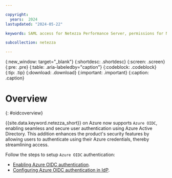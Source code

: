 ```yaml
---

copyright:
  years:  2024
lastupdated: "2024-05-22"

keywords: SAML access for Netezza Performance Server, permissions for Netezza Performance Server, identity and access management for Netezza Performance Server, roles for Netezza Performance Server, actions for Netezza Performance Server, assigning access for Netezza Performance Server

subcollection: netezza

---
```


{:new_window: target="_blank"}
{:shortdesc: .shortdesc}
{:screen: .screen}
{:pre: .pre}
{:table: .aria-labeledby="caption"}
{:codeblock: .codeblock}
{:tip: .tip}
{:download: .download}
{:important: .important}
{:caption: .caption}

# Overview
{: #oidcoverview}

{{site.data.keyword.netezza_short}} on Azure now supports `Azure OIDC`, enabling seamless and secure user authentication using Azure Active Directory. This addition enhances the product's security features by allowing users to authenticate using their Azure credentials, thereby streamlining access.

Follow the steps to setup `Azure OIDC` authentication:

- [Enabling Azure OIDC authentication](/docs/netezza?topic=netezza-enable_oidciamauth).
- [Configuring Azure OIDC authentication in IdP](/docs/netezza?topic=netezza-oidc-docs).
